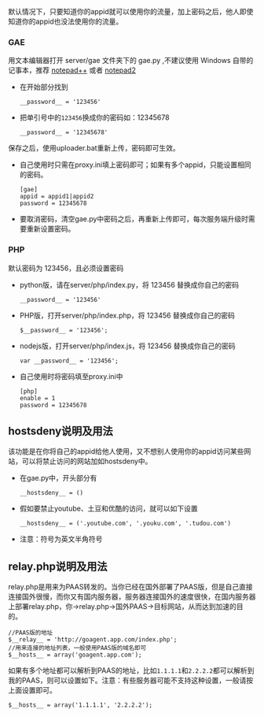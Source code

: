 默认情况下，只要知道你的appid就可以使用你的流量，加上密码之后，他人即使知道你的appid也没法使用你的流量。
### GAE

用文本编辑器打开 server/gae 文件夹下的 gae.py ,不建议使用 Windows 自带的记事本，推荐 [notepad++](http://notepad-plus-plus.org/) 或者 [notepad2](http://www.flos-freeware.ch/notepad2.html)
- 在开始部分找到

    ```
    __password__ = '123456'
    ```

- 把单引号中的`123456`换成你的密码如：12345678

    ```
    __password__ = '12345678'
    ```

保存之后，使用uploader.bat重新上传，密码即可生效。
- 自己使用时只需在proxy.ini填上密码即可；如果有多个appid，只能设置相同的密码。

    ```
    [gae]
    appid = appid1|appid2
    password = 12345678
    ```

- 要取消密码，清空gae.py中密码之后，再重新上传即可，每次服务端升级时需要重新设置密码。


### PHP
默认密码为 123456，且必须设置密码

- python版，请在server/php/index.py，将 123456 替换成你自己的密码

    ``` 
    __password__ = '123456'
    ```

- PHP版，打开server/php/index.php，将 123456 替换成你自己的密码

    ```
    $__password__ = '123456';
    ```

- nodejs版，打开server/php/index.js，将 123456 替换成你自己的密码

    ```
    var __password__ = '123456';
    ```
- 自己使用时将密码填至proxy.ini中

    ```
    [php]
    enable = 1
    password = 12345678
    ```

## hostsdeny说明及用法

该功能是在你将自己的appid给他人使用，又不想别人使用你的appid访问某些网站，可以将禁止访问的网站加如hostsdeny中。
- 在gae.py中，开头部分有
    
    ```
    __hostsdeny__ = ()
    ```

- 假如要禁止youtube、土豆和优酷的访问，就可以如下设置

    ```
    __hostsdeny__ = ('.youtube.com', '.youku.com', '.tudou.com')
    ```

- 注意：符号为英文半角符号

## relay.php说明及用法

relay.php是用来为PAAS转发的。当你已经在国外部署了PAAS版，但是自己直接连接国外很慢，而你又有国内服务器，服务器连接国外的速度很快，在国内服务器上部署relay.php，你→relay.php→国外PAAS→目标网站，从而达到加速的目的。
    
    //PAAS版的地址
    $__relay__ = 'http://goagent.app.com/index.php';
    //用来连接的地址列表，一般使用PAAS版的域名即可
    $__hosts__ = array('goagent.app.com');   

如果有多个地址都可以解析到PAAS的地址，比如`1.1.1.1`和`2.2.2.2`都可以解析到我的PAAS，则可以设置如下。注意：有些服务器可能不支持这种设置，一般请按上面设置即可。
    
    $__hosts__ = array('1.1.1.1', '2.2.2.2');

